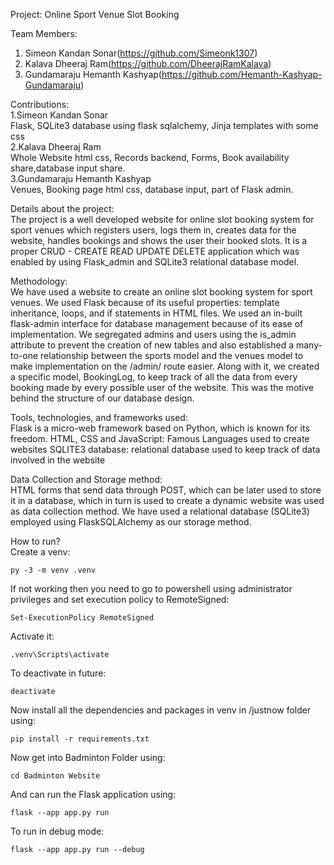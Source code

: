 Project: Online Sport Venue Slot Booking

Team Members: <br>
1. Simeon Kandan Sonar(https://github.com/Simeonk1307) <br>
2. Kalava Dheeraj Ram(https://github.com/DheerajRamKalava) <br>
3. Gundamaraju Hemanth Kashyap(https://github.com/Hemanth-Kashyap-Gundamaraju) <br>

Contributions: <br>
1.Simeon Kandan Sonar <br>
 Flask, SQLite3 database using flask sqlalchemy, Jinja templates with some css <br>
2.Kalava Dheeraj Ram <br>
 Whole Website html css, Records backend, Forms, Book availability share,database input share. <br>
3.Gundamaraju Hemanth Kashyap <br>
 Venues, Booking page html css, database input, part of Flask admin.

Details about the project: <br>
The project is a well developed website for online slot booking system for sport venues which registers users, logs them in, creates data for the website, handles bookings and shows the user their booked slots. 
It is a proper CRUD - CREATE READ UPDATE DELETE application which was enabled by using Flask_admin and SQLite3 relational database model.
 
Methodology: <br>
We have used a website to create an online slot booking system for sport venues. We used Flask because of its useful properties: template inheritance, loops, and if statements in HTML files. We used an in-built flask-admin interface for database management because of its ease of implementation. We segregated admins and users using the is_admin attribute to prevent the creation of new tables and also established a many-to-one relationship between the sports model and the venues model to make implementation on the /admin/ route easier. Along with it, we created a specific model, BookingLog, to keep track of all the data from every booking made by every possible user of the website. This was the motive behind the structure of our database design. 

Tools, technologies, and frameworks used: <br>
Flask is a micro-web framework based on Python, which is known for its freedom.
HTML, CSS and JavaScript: Famous Languages used to create websites
SQLITE3 database: relational database used to keep track of data involved in the website

Data Collection and Storage method: <br>
HTML forms that send data through POST, which can be later used to store it in a database, which in turn is used to create a dynamic website was used as data collection method.
We have used a relational database (SQLite3) employed using FlaskSQLAlchemy as our storage method.

How to run? <br>
Create a venv:
```
py -3 -m venv .venv
```
If not working then you need to go to powershell using administrator privileges and set execution policy to RemoteSigned:
```
Set-ExecutionPolicy RemoteSigned
```

Activate it:
```
.venv\Scripts\activate    
```

To deactivate in future:
```
deactivate
```

Now install all the dependencies and packages in venv in /justnow folder using: 
```
pip install -r requirements.txt   
```

Now get into Badminton Folder using:
```
cd Badminton Website
```

And can run the Flask application using:
```
flask --app app.py run
```

To run in debug mode:
```
flask --app app.py run --debug    
```

